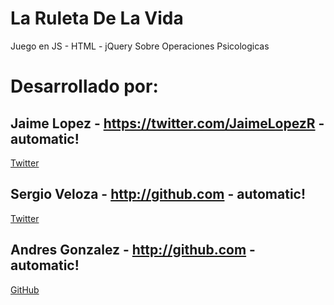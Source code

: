 # La Ruleta De La Vida
Juego en JS - HTML - jQuery Sobre Operaciones Psicologicas

# Desarrollado por:
## Jaime Lopez - https://twitter.com/JaimeLopezR - automatic!
[Twitter](https://twitter.com/JaimeLopezR)

## Sergio Veloza - http://github.com - automatic!
[Twitter](https://twitter.com/sergioveloza)

## Andres Gonzalez - http://github.com - automatic!
[GitHub](https://github.com/andago9)